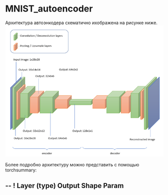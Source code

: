 # MNIST_autoencoder
Архитектура автоэнкодера схематично ихображена на рисунке ниже. 
<img src='https://github.com/JosephFrancisTribbiani/MNIST_autoencoder/blob/main/images/architecture.png'></img>

Более подробно архитектуру можно представить с помощью torchsummary:

--
! Layer (type)    Output Shape    Param
--
